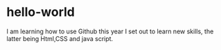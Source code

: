 # hello-world
I am learning how to use Github
this year I set out to learn new skills, the latter being Html,CSS and java script. 
